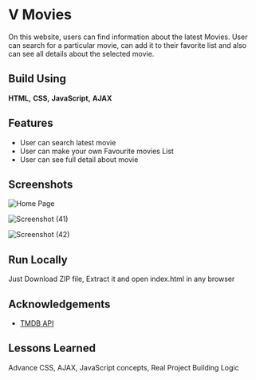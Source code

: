 
# V Movies

On this website, users can find information about the latest Movies. User can search for a particular movie, can add it to their favorite list and also can see all details about the selected movie.


## Build Using

**HTML,** **CSS,** **JavaScript,** **AJAX**  


## Features

- User can search latest movie
- User can make your own  Favourite movies List
- User can see full detail about  movie 



## Screenshots

![Home Page](https://user-images.githubusercontent.com/71267021/169625434-d007656b-5121-49df-9b9a-3baa0015d0b0.png)

![Screenshot (41)](https://user-images.githubusercontent.com/71267021/169625441-9b02d468-f767-420f-ac0a-d294b418143f.png)

![Screenshot (42)](https://user-images.githubusercontent.com/71267021/169625439-ecd472d4-11b9-47b7-9556-6afcb5ecd194.png)
## Run Locally
Just Download ZIP file, Extract it and open index.html in  any browser


## Acknowledgements

 - [TMDB API](https://www.themoviedb.org/)



## Lessons Learned

Advance CSS, AJAX, JavaScript concepts, Real Project 
Building Logic

